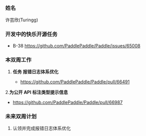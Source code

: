 ### 姓名

许芸欣(Turingg)

### 开发中的快乐开源任务

   - B-38 https://github.com/PaddlePaddle/Paddle/issues/65008

### 本双周工作

1. **任务 报错日志体系优化**

   - https://github.com/PaddlePaddle/Paddle/pull/66491

2.**为公开 API 标注类型提示信息**

   - https://github.com/PaddlePaddle/Paddle/pull/66987


### 未来双周计划

1. 认领并完成报错日志体系优化